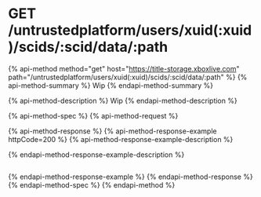# GET /untrustedplatform/users/xuid(:xuid)/scids/:scid/data/:path

{% api-method method="get" host="https://title-storage.xboxlive.com" path="/untrustedplatform/users/xuid(:xuid)/scids/:scid/data/:path" %}
{% api-method-summary %}
Wip
{% endapi-method-summary %}

{% api-method-description %}
Wip
{% endapi-method-description %}

{% api-method-spec %}
{% api-method-request %}

{% api-method-response %}
{% api-method-response-example httpCode=200 %}
{% api-method-response-example-description %}

{% endapi-method-response-example-description %}
```

```
{% endapi-method-response-example %}
{% endapi-method-response %}
{% endapi-method-spec %}
{% endapi-method %}